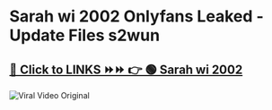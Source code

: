 
 # Sarah wi 2002 Onlyfans Leaked - Update Files s2wun

## <h2><a href="https://clipsfans.com/Sarah_wi_2002&ref=git">🔗 Click to LINKS ⏩⏩ 👉 🟢 Sarah wi 2002 </a></h2>

<a href="https://clipsfans.com/Sarah_wi_2002&ref=git" rel="nofollow" data-target="animated-image.originalLink"><img src="https://i.ibb.co.com/xMMVF88/686577567.gif" alt="Viral Video Original" style="max-width: 100%; display: inline-block;" data-target="animated-image.originalImage"></a>

